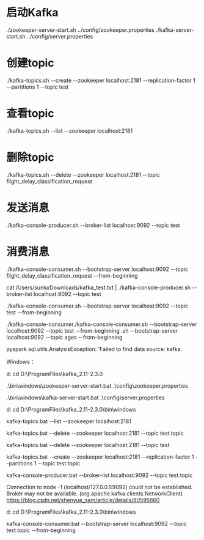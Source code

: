 
# 启动Kafka
./zookeeper-server-start.sh ../config/zookeeper.properties 
./kafka-server-start.sh ../config/server.properties 



# 创建topic
./kafka-topics.sh --create --zookeeper localhost:2181 --replication-factor 1 --partitions 1 --topic test

# 查看topic
./kafka-topics.sh --list --zookeeper localhost:2181

# 删除topic
./kafka-topics.sh --delete --zookeeper localhost:2181 --topic flight_delay_classification_request

# 发送消息
./kafka-console-producer.sh --broker-list localhost:9092 --topic test

# 消费消息


./kafka-console-consumer.sh --bootstrap-server localhost:9092 --topic flight_delay_classification_request --from-beginning




cat /Users/sunlu/Downloads/kafka_test.txt | ./kafka-console-producer.sh --broker-list localhost:9092 --topic test


./kafka-console-consumer.sh --bootstrap-server localhost:9092 --topic test --from-beginning


./kafka-console-consumer./kafka-console-consumer.sh --bootstrap-server localhost:9092 --topic test --from-beginning
.sh --bootstrap-server localhost:9092 --topic ages --from-beginning



pyspark.sql.utils.AnalysisException: 'Failed to find data source: kafka.



Windows：

d:
cd D:\ProgramFiles\kafka_2.11-2.3.0

.\bin\windows\zookeeper-server-start.bat .\config\zookeeper.properties 

.\bin\windows\kafka-server-start.bat .\config\server.properties

d:
cd D:\ProgramFiles\kafka_2.11-2.3.0\bin\windows

kafka-topics.bat --list --zookeeper localhost:2181

kafka-topics.bat --delete --zookeeper localhost:2181 --topic test.topic

kafka-topics.bat --delete --zookeeper localhost:2181 --topic test

kafka-topics.bat --create --zookeeper localhost:2181 --replication-factor 1 --partitions 1 --topic test.topic

kafka-console-producer.bat --broker-list localhost:9092 --topic test.topic


 Connection to node -1 (localhost/127.0.0.1:9092) could not be established. Broker may not be available. (org.apache.kafka.clients.NetworkClient)
https://blog.csdn.net/shenyue_sam/article/details/80595660


d:
cd D:\ProgramFiles\kafka_2.11-2.3.0\bin\windows


kafka-console-consumer.bat --bootstrap-server localhost:9092 --topic test.topic --from-beginning
